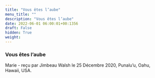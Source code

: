 ```yaml
---
title: "Vous êtes l’aube"
menu_title: ""
description: "Vous êtes l’aube"
date: 2022-06-01 06:00:01+00:1356
draft: False
hidden: True
weight:
---
```

### Vous êtes l’aube

Marie - reçu par Jimbeau Walsh le 25 Décembre 2020, Punalu’u, Oahu, Hawaii, USA.



